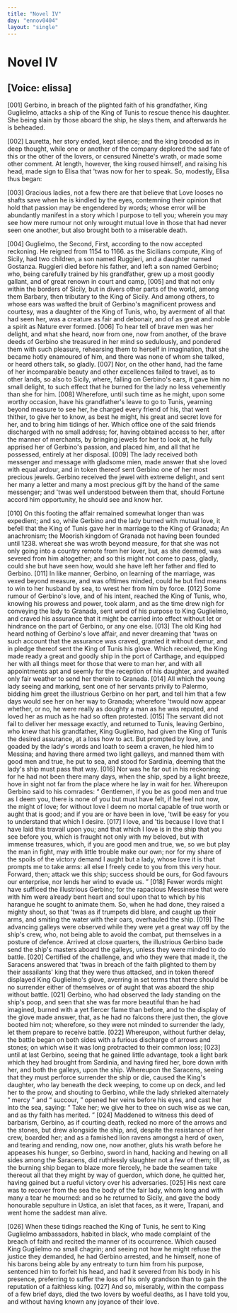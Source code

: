 ```yaml
---
title: "Novel IV"
day: "ennov0404"
layout: "single"
---
```

<div id="nov0404" type="novella" who="elissa">
 <h1>
  Novel IV
 </h1>
 <p>
  <h2>
   [Voice: elissa]
  </h2>
 </p>
 <argument>
  <p>
   <a name="p04040001">
    [001]
   </a>
   Gerbino, in breach of the plighted faith of his grandfather,
 King Guglielmo, attacks a ship of the King of Tunis
 to rescue thence his daughter. She being slain by
 those aboard the ship, he slays them, and afterwards
 he is beheaded.
  </p>
 </argument>
 <div3 type="commentary" who="author">
  <p>
   <a name="p04040002">
    [002]
   </a>
   Lauretta,
   her story ended, kept silence; and the king brooded
 as in deep thought, while one or another of the company deplored
 the sad fate of this or the other of the lovers, or censured Ninette's
 wrath, or made some other comment. At length, however, the
 king roused himself, and raising his head, made sign to Elisa that
 'twas now for her to speak. So, modestly, Elisa thus began:
  </p>
 </div3>
 <div3 type="commentary" who="elissa">
  <p>
   <a name="p04040003">
    [003]
   </a>
   Gracious ladies, not a few there are that believe that Love looses no
	shafts save when he is kindled by the eyes, contemning their opinion
	that hold that passion may be engendered by words; whose error
	will be abundantly manifest in a story which I purpose to tell you;
	wherein you may see how mere rumour not only wrought mutual
	love in those that had never seen one another, but also brought both
	to a miserable death.
  </p>
 </div3>
 <p>
  <a name="p04040004">
   [004]
  </a>
  Guglielmo, the Second,
  <note>
   First, according to the now accepted
	reckoning. He reigned from 1154
	to 1166.
  </note>
  as the Sicilians compute, King of Sicily,
      had two children, a son named Ruggieri, and a daughter named
      Gostanza. Ruggieri died before his father, and left a son named
      Gerbino; who, being carefully trained by his grandfather, grew up a
      most goodly gallant, and of great renown in court and camp,
  <a name="p04040005">
   [005]
  </a>
  and
      that not only within the borders of Sicily, but in divers other parts
  of the world, among them Barbary, then tributary to the King of
      Sicily. And among others, to whose ears was wafted the bruit of
      Gerbino's magnificent prowess and courtesy, was a daughter of the
      King of Tunis, who, by averment of all that had seen her, was a
      creature as fair and debonair, and of as great and noble a spirit as
      Nature ever formed.
  <a name="p04040006">
   [006]
  </a>
  To hear tell of brave men was her delight, and
      what she heard, now from one, now from another, of the brave deeds
      of Gerbino she treasured in her mind so sedulously, and pondered
      them with such pleasure, rehearsing them to herself in imagination,
      that she became hotly enamoured of him, and there was none
      of whom she talked, or heard others talk, so gladly.
  <a name="p04040007">
   [007]
  </a>
  Nor, on the
      other hand, had the fame of her incomparable beauty and other
      excellences failed to travel, as to other lands, so also to Sicily, where,
      falling on Gerbino's ears, it gave him no small delight, to such effect
      that he burned for the lady no less vehemently than she for him.
  <a name="p04040008">
   [008]
  </a>
  Wherefore, until such time as he might, upon some worthy occasion,
      have his grandfather's leave to go to Tunis, yearning beyond measure
      to see her, he charged every friend of his, that went thither, to give
      her to know, as best he might, his great and secret love for her, and
      to bring him tidings of her. Which office one of the said friends
      discharged with no small address; for, having obtained access to her,
      after the manner of merchants, by bringing jewels for her to look at,
      he fully apprised her of Gerbino's passion, and placed him, and all
      that he possessed, entirely at her disposal.
  <a name="p04040009">
   [009]
  </a>
  The lady received both
      messenger and message with gladsome mien, made answer that she
      loved with equal ardour, and in token thereof sent Gerbino one of
      her most precious jewels. Gerbino received the jewel with extreme
      delight, and sent her many a letter and many a most precious gift by
      the hand of the same messenger; and 'twas well understood between
      them that, should Fortune accord him opportunity, he should see
      and know her.
 </p>
 <p>
  <a name="p04040010">
   [010]
  </a>
  On this footing the affair remained somewhat longer than was
 expedient; and so, while Gerbino and the lady burned with mutual
 love, it befell that the King of Tunis gave her in marriage to the
 King of Granada;
  <note>
   An anachronism; the Moorish kingdom of Granada not
 having been
 founded until 1238.
  </note>
  whereat she was wroth beyond measure, for that
  she was not only going into a country remote from her lover, but, as
 she deemed, was severed from him altogether; and so this might not
 come to pass, gladly, could she but have seen how, would she have
 left her father and fled to Gerbino.
  <a name="p04040011">
   [011]
  </a>
  In like manner, Gerbino, on
 learning of the marriage, was vexed beyond measure, and was ofttimes
 minded, could he but find means to win to her husband by
 sea, to wrest her from him by force.
  <a name="p04040012">
   [012]
  </a>
  Some rumour of Gerbino's love,
 and of his intent, reached the King of Tunis, who, knowing his
 prowess and power, took alarm, and as the time drew nigh for
 conveying the lady to Granada, sent word of his purpose to King
 Guglielmo, and craved his assurance that it might be carried into
 effect without let or hindrance on the part of Gerbino, or any one
 else.
  <a name="p04040013">
   [013]
  </a>
  The old King had heard nothing of Gerbino's love affair, and
 never dreaming that 'twas on such account that the assurance was
 craved, granted it without demur, and in pledge thereof sent the
 King of Tunis his glove. Which received, the King made ready
 a great and goodly ship in the port of Carthage, and equipped
 her with all things meet for those that were to man her, and
 with all appointments apt and seemly for the reception of his
 daughter, and awaited only fair weather to send her therein to
 Granada.
  <a name="p04040014">
   [014]
  </a>
  All which the young lady seeing and marking, sent
 one of her servants privily to Palermo, bidding him greet the
 illustrious Gerbino on her part, and tell him that a few days
 would see her on her way to Granada; wherefore 'twould now appear
 whether, or no, he were really as doughty a man as he was reputed,
 and loved her as much as he had so often protested.
  <a name="p04040015">
   [015]
  </a>
  The servant
 did not fail to deliver her message exactly, and returned to Tunis,
 leaving Gerbino, who knew that his grandfather, King Guglielmo,
 had given the King of Tunis the desired assurance, at a loss how to
 act. But prompted by love, and goaded by the lady's words and
 loath to seem a craven, he hied him to Messina; and having there
 armed two light galleys, and manned them with good men and true,
 he put to sea, and stood for Sardinia, deeming that the lady's ship must
 pass that way.
  <a name="p04040016">
   [016]
  </a>
  Nor was he far out in his reckoning; for he had
 not been there many days, when the ship, sped by a light breeze, hove
 in sight not far from the place where he lay in wait for her. Whereupon
 Gerbino said to his comrades:
  <q direct="unspecified">
   Gentlemen, if you be as good
 men and true as I deem you, there is none of you but must have felt, if
   he feel not now, the might of love; for without love I deem no
 mortal capable of true worth or aught that is good; and if you are
 or have been in love, 'twill be easy for you to understand that which
 I desire.
   <a name="p04040017">
    [017]
   </a>
   I love, and 'tis because I love that I have laid this travail
 upon you; and that which I love is in the ship that you see before
 you, which is fraught not only with my beloved, but with immense
 treasures, which, if you are good men and true, we, so we but play
 the man in fight, may with little trouble make our own; nor for
 my share of the spoils of the victory demand I aught but a lady,
 whose love it is that prompts me to take arms: all else I freely cede
 to you from this very hour. Forward, then; attack we this ship;
 success should be ours, for God favours our enterprise, nor lends her
 wind to evade us.
  </q>
  <a name="p04040018">
   [018]
  </a>
  Fewer words might have sufficed the illustrious
 Gerbino; for the rapacious Messinese that were with him were
 already bent heart and soul upon that to which by his harangue he
 sought to animate them. So, when he had done, they raised a
 mighty shout, so that 'twas as if trumpets did blare, and caught up
 their arms, and smiting the water with their oars, overhauled the
 ship.
  <a name="p04040019">
   [019]
  </a>
  The advancing galleys were observed while they were yet a
 great way off by the ship's crew, who, not being able to avoid the
 combat, put themselves in a posture of defence. Arrived at close
 quarters, the illustrious Gerbino bade send the ship's masters aboard
 the galleys, unless they were minded to do battle.
  <a name="p04040020">
   [020]
  </a>
  Certified of the
 challenge, and who they were that made it, the Saracens answered
 that 'twas in breach of the faith plighted to them by their assailants'
 king that they were thus attacked, and in token thereof displayed
 King Guglielmo's glove, averring in set terms that there should be
 no surrender either of themselves or of aught that was aboard the
 ship without battle.
  <a name="p04040021">
   [021]
  </a>
  Gerbino, who had observed the lady standing
 on the ship's poop, and seen that she was far more beautiful than he
 had imagined, burned with a yet fiercer flame than before, and to
 the display of the glove made answer, that, as he had no falcons there
 just then, the glove booted him not; wherefore, so they were not
 minded to surrender the lady, let them prepare to receive battle.
  <a name="p04040022">
   [022]
  </a>
  Whereupon, without further delay, the battle began on both sides
 with a furious discharge of arrows and stones; on which wise it was
 long protracted to their common loss;
  <a name="p04040023">
   [023]
  </a>
  until at last Gerbino, seeing
 that he gained little advantage, took a light bark which they had
  brought from Sardinia, and having fired her, bore down with her,
 and both the galleys, upon the ship. Whereupon the Saracens,
 seeing that they must perforce surrender the ship or die, caused the
 King's daughter, who lay beneath the deck weeping, to come up on
 deck, and led her to the prow, and shouting to Gerbino, while the
 lady shrieked alternately
  <q direct="unspecified">
   mercy
  </q>
  and
  <q direct="unspecified">
   succour,
  </q>
  opened her veins
 before his eyes, and cast her into the sea, saying:
  <q direct="unspecified">
   Take her; we
 give her to thee on such wise as we can, and as thy faith has merited.
  </q>
  <a name="p04040024">
   [024]
  </a>
  Maddened to witness this deed of barbarism, Gerbino, as if courting
 death, recked no more of the arrows and the stones, but drew alongside
 the ship, and, despite the resistance of her crew, boarded her;
 and as a famished lion ravens amongst a herd of oxen, and tearing
 and rending, now one, now another, gluts his wrath before he appeases
 his hunger, so Gerbino, sword in hand, hacking and hewing on all
 sides among the Saracens, did ruthlessly slaughter not a few of them;
 till, as the burning ship began to blaze more fiercely, he bade the
 seamen take thereout all that they might by way of guerdon, which
 done, he quitted her, having gained but a rueful victory over his
 adversaries.
  <a name="p04040025">
   [025]
  </a>
  His next care was to recover from the sea the body of
 the fair lady, whom long and with many a tear he mourned: and
 so he returned to Sicily, and gave the body honourable sepulture in
 Ustica, an islet that faces, as it were, Trapani, and went home the
 saddest man alive.
 </p>
 <p>
  <a name="p04040026">
   [026]
  </a>
  When these tidings reached the King of Tunis, he sent to King
 Guglielmo ambassadors, habited in black, who made complaint
 of the breach of faith and recited the manner of its occurrence.
 Which caused King Guglielmo no small chagrin; and seeing not
 how he might refuse the justice they demanded, he had Gerbino
 arrested, and he himself, none of his barons being able by any
 entreaty to turn him from his purpose, sentenced him to forfeit his
 head, and had it severed from his body in his presence, preferring
 to suffer the loss of his only grandson than to gain the reputation of
 a faithless king.
  <a name="p04040027">
   [027]
  </a>
  And so, miserably, within the compass of a few
 brief days, died the two lovers by woeful deaths, as I have told you,
 and without having known any joyance of their love.
 </p>
</div>